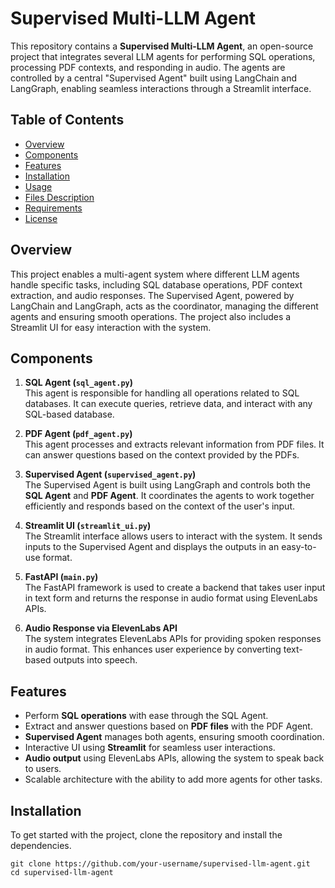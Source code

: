 # Supervised Multi-LLM Agent

This repository contains a **Supervised Multi-LLM Agent**, an open-source project that integrates several LLM agents for performing SQL operations, processing PDF contexts, and responding in audio. The agents are controlled by a central "Supervised Agent" built using LangChain and LangGraph, enabling seamless interactions through a Streamlit interface.

## Table of Contents

- [Overview](#overview)
- [Components](#components)
- [Features](#features)
- [Installation](#installation)
- [Usage](#usage)
- [Files Description](#files-description)
- [Requirements](#requirements)
- [License](#license)

## Overview

This project enables a multi-agent system where different LLM agents handle specific tasks, including SQL database operations, PDF context extraction, and audio responses. The Supervised Agent, powered by LangChain and LangGraph, acts as the coordinator, managing the different agents and ensuring smooth operations. The project also includes a Streamlit UI for easy interaction with the system.

## Components

1. **SQL Agent (`sql_agent.py`)**  
   This agent is responsible for handling all operations related to SQL databases. It can execute queries, retrieve data, and interact with any SQL-based database.

2. **PDF Agent (`pdf_agent.py`)**  
   This agent processes and extracts relevant information from PDF files. It can answer questions based on the context provided by the PDFs.

3. **Supervised Agent (`supervised_agent.py`)**  
   The Supervised Agent is built using LangGraph and controls both the **SQL Agent** and **PDF Agent**. It coordinates the agents to work together efficiently and responds based on the context of the user's input.

4. **Streamlit UI (`streamlit_ui.py`)**  
   The Streamlit interface allows users to interact with the system. It sends inputs to the Supervised Agent and displays the outputs in an easy-to-use format.

5. **FastAPI (`main.py`)**  
   The FastAPI framework is used to create a backend that takes user input in text form and returns the response in audio format using ElevenLabs APIs.

6. **Audio Response via ElevenLabs API**  
   The system integrates ElevenLabs APIs for providing spoken responses in audio format. This enhances user experience by converting text-based outputs into speech.

## Features

- Perform **SQL operations** with ease through the SQL Agent.
- Extract and answer questions based on **PDF files** with the PDF Agent.
- **Supervised Agent** manages both agents, ensuring smooth coordination.
- Interactive UI using **Streamlit** for seamless user interactions.
- **Audio output** using ElevenLabs APIs, allowing the system to speak back to users.
- Scalable architecture with the ability to add more agents for other tasks.

## Installation

To get started with the project, clone the repository and install the dependencies.

```
git clone https://github.com/your-username/supervised-llm-agent.git
cd supervised-llm-agent
```
